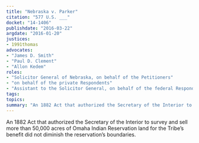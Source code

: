 ```yaml
---
title: "Nebraska v. Parker"
citation: "577 U.S. ___"
docket: "14-1406"
publishdate: "2016-03-22"
argdate: "2016-01-20"
justices:
- 1991thomas
advocates:
- "James D. Smith"
- "Paul D. Clement"
- "Allon Kedem"
roles:
- "Solicitor General of Nebraska, on behalf of the Petitioners"
- "on behalf of the private Respondents"
- "Assistant to the Solicitor General, on behalf of the federal Respondent"
tags:
topics:
summary: "An 1882 Act that authorized the Secretary of the Interior to survey and sell more than 50,000 acres of Omaha Indian Reservation land for the Tribe’s benefit did not diminish the reservation’s boundaries."
---
```

An 1882 Act that authorized the Secretary of the Interior to survey and sell more than 50,000 acres of Omaha Indian Reservation land for the Tribe’s benefit did not diminish the reservation’s boundaries.

